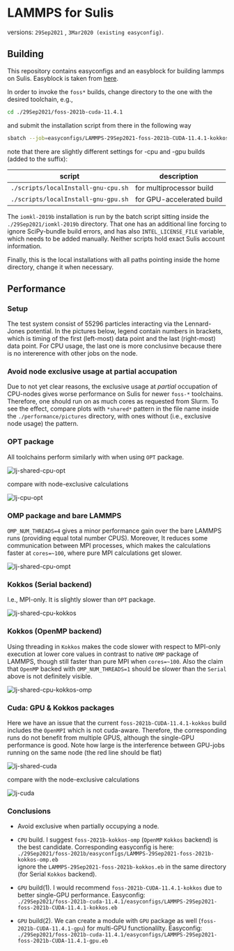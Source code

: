 # LAMMPS for Sulis
versions: `29Sep2021` , `3Mar2020 (existing easyconfig)`.

## Building
This repository contains easyconfigs and an easyblock for building lammps on Sulis. Easyblock is taken from <a href=https://github.com/easybuilders/easybuild-easyblocks/pull/2213>here</a>.

In order to invoke the `foss*` builds, change directory to the one with the desired toolchain, e.g.,
```bash
cd ./29Sep2021/foss-2021b-cuda-11.4.1
```
and submit the installation script from there in the following way
```bash
sbatch --job=easyconfigs/LAMMPS-29Sep2021-foss-2021b-CUDA-11.4.1-kokkos.eb ../../scripts/localInstall-gnu-gpu.sh LAMMPS-29Sep2021-foss-2021b-CUDA-11.4.1-kokkos.eb
```
note that there are slightly different settings for -cpu and -gpu builds (added to the suffix):

| script                              | description               |
|-------------------------------------|---------------------------|
| `./scripts/localInstall-gnu-cpu.sh` | for multiprocessor build  |  
| `./scripts/localInstall-gnu-gpu.sh` | for GPU-accelerated build |

The `iomkl-2019b` installation is run by the batch script sitting inside the `./29Sep2021/iomkl-2019b` directory. That one has an additional line forcing to ignore SciPy-bundle build errors, and has also `INTEL_LICENSE_FILE` variable, which needs to be added manually. Neither scripts hold exact Sulis account information.

Finally, this is the local installations with all paths pointing inside the home directory, change it when necessary.


## Performance

### Setup
The test system consist of 55296 particles interacting via the Lennard-Jones potential. In the pictures below, legend contain numbers in brackets, which is timing of the first (left-most) data point and the last (right-most) data point. For CPU usage, the last one is more conclusinve because there is no intererence with other jobs on the node.

### Avoid node exclusive usage at partial accupation
Due to not yet clear reasons, the exclusive usage at *partial* occupation of CPU-nodes gives worse performance on Sulis for newer `foss-*` toolchains. Therefore, one should run on as much cores as requested from Slurm. To see the effect, compare plots with  `*shared*` pattern in the file name inside the `./performance/pictures` directory, with ones without (i.e., exclusive node usage) the pattern.

### OPT package
All toolchains perform similarly with when using `OPT` package.

![lj-shared-cpu-opt](./performance/pictures/lj-shared_cpu-opt.png)

compare with node-exclusive calculations

![lj-cpu-opt](./performance/pictures/lj_cpu-opt.png)

### OMP package and bare LAMMPS
`OMP_NUM_THREADS=4` gives a minor performance gain over the bare LAMMPS runs (providing equal total number CPUS). Moreover, It reduces some communication between MPI processes, which makes the calculations faster at `cores=~100`, where pure MPI calculations get slower.

![lj-shared-cpu-ompt](./performance/pictures/lj-shared_cpu-omp.png)

### Kokkos (Serial backend)
I.e., MPI-only. It is slightly slower than `OPT` package.

![lj-shared-cpu-kokkos](./performance/pictures/lj-shared_cpu-kokkos.png)

### Kokkos (OpenMP backend)
Using threading in `Kokkos` makes the code slower with respect to MPI-only execution at lower core values in contrast to native `OMP` package of LAMMPS, though still faster than pure MPI when `cores=~100`. Also the claim that `OpenMP` backed with `OMP_NUM_THREADS=1` should be slower than the `Serial` above is not definitely visible.

![lj-shared-cpu-kokkos-omp](./performance/pictures/lj-shared_cpu-kokkos-omp.png)

### Cuda: GPU & Kokkos packages
Here we have an issue that the current `foss-2021b-CUDA-11.4.1-kokkos` build includes the `OpenMPI` which is not cuda-aware. Therefore, the corresponding runs do not benefit from multiple GPUS, although the single-GPU performance is good. Note how large is the interference between GPU-jobs running on the same node (the red line should be flat)

![lj-shared-cuda](./performance/pictures/lj-shared-cuda.png)

compare with the node-exclusive calculations

![lj-cuda](./performance/pictures/lj-cuda.png)

### Conclusions
 * Avoid exclusive when partially occupying a node.

 * `CPU` build. I suggest `foss-2021b-kokkos-omp` (`OpenMP` `Kokkos` backend) is the best candidate. Corresponding easyconfig is here:    
     `./29Sep2021/foss-2021b/easyconfigs/LAMMPS-29Sep2021-foss-2021b-kokkos-omp.eb`    
 ignore the `LAMMPS-29Sep2021-foss-2021b-kokkos.eb` in the same directory (for Serial `Kokkos` backend).

 * `GPU` build(1). I would recommend `foss-2021b-CUDA-11.4.1-kokkos` due to better single-GPU performance. Easyconfig:    
      `./29Sep2021/foss-2021b-cuda-11.4.1/easyconfigs/LAMMPS-29Sep2021-foss-2021b-CUDA-11.4.1-kokkos.eb`  
      
 * `GPU` build(2). We can create a module with `GPU` package as well (`foss-2021b-CUDA-11.4.1-gpu`) for multi-GPU functionalilty. Easyconfig:    
      `./29Sep2021/foss-2021b-cuda-11.4.1/easyconfigs/LAMMPS-29Sep2021-foss-2021b-CUDA-11.4.1-gpu.eb`
